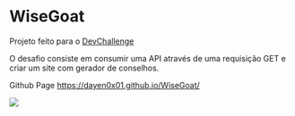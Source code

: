 # WiseGoat
Projeto feito para o <a href="https://github.com/devchallenge-io/wisegoat">DevChallenge</a>

O desafio consiste em consumir uma API através de uma requisição GET e criar um site com gerador de conselhos.

Github Page https://dayen0x01.github.io/WiseGoat/

<img src="https://i.imgur.com/7yCKujG.png">



